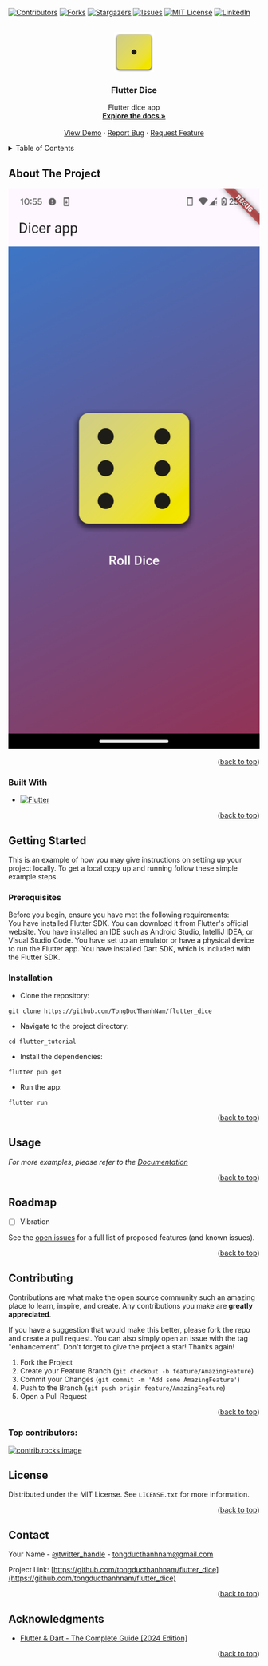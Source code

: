 <a id="readme-top"></a>

[![Contributors][contributors-shield]][contributors-url]
[![Forks][forks-shield]][forks-url]
[![Stargazers][stars-shield]][stars-url]
[![Issues][issues-shield]][issues-url]
[![MIT License][license-shield]][license-url]
[![LinkedIn][linkedin-shield]][linkedin-url]



<!-- PROJECT LOGO -->
<br />
<div align="center">
  <a href="https://github.com/tongducthanhnam">
    <img src="assets/images/dice-1.png" alt="Logo" width="80" height="80">
  </a>

<h3 align="center">Flutter Dice</h3>
  <p align="center">
    Flutter dice app
    <br />
    <a href="https://github.com/TongDucThanhNam/flutter_dice"><strong>Explore the docs »</strong></a>
    <br />
    <br />
    <a href="https://github.com/TongDucThanhNam/flutter_dice">View Demo</a>
    ·
    <a href="https://github.com/TongDucThanhNam/flutter_dice/issues/new?labels=bug&template=bug-report---.md">Report Bug</a>
    ·
    <a href="https://github.com/TongDucThanhNam/flutter_dice/issues/new?labels=enhancement&template=feature-request---.md">Request Feature</a>
  </p>
</div>



<!-- TABLE OF CONTENTS -->
<details>
  <summary>Table of Contents</summary>
  <ol>
    <li>
      <a href="#about-the-project">About The Project</a>
      <ul>
        <li><a href="#built-with">Built With</a></li>
      </ul>
    </li>
    <li>
      <a href="#getting-started">Getting Started</a>
      <ul>
        <li><a href="#prerequisites">Prerequisites</a></li>
        <li><a href="#installation">Installation</a></li>
      </ul>
    </li>
    <li><a href="#usage">Usage</a></li>
    <li><a href="#roadmap">Roadmap</a></li>
    <li><a href="#contributing">Contributing</a></li>
    <li><a href="#license">License</a></li>
    <li><a href="#contact">Contact</a></li>
    <li><a href="#acknowledgments">Acknowledgments</a></li>
  </ol>
</details>



## About The Project
  <a href="https://github.com/tongducthanhnam">
    <img src="assets/images/screenshot.png" alt="Logo" width="600">
  </a>


[//]: # (Here's a blank template to get started: To avoid retyping too much info. Do a search and replace with your text editor for the following: `github_username`, `repo_name`, `twitter_handle`, `linkedin_username`, `email_client`, `email`, `project_title`, `project_description`)

<p align="right">(<a href="#readme-top">back to top</a>)</p>



### Built With

[//]: # (* [![Next][Next.js]][Next-url])

[//]: # (* [![React][React.js]][React-url])

[//]: # (* [![Vue][Vue.js]][Vue-url])

[//]: # (* [![Angular][Angular.io]][Angular-url])

[//]: # (* [![Svelte][Svelte.dev]][Svelte-url])

[//]: # (* [![Laravel][Laravel.com]][Laravel-url])

[//]: # (* [![Bootstrap][Bootstrap.com]][Bootstrap-url])

[//]: # (* [![JQuery][JQuery.com]][JQuery-url])
* [![Flutter][Flutter]][Flutter-url]


<p align="right">(<a href="#readme-top">back to top</a>)</p>



<!-- GETTING STARTED -->
## Getting Started

This is an example of how you may give instructions on setting up your project locally.
To get a local copy up and running follow these simple example steps.

### Prerequisites
Before you begin, ensure you have met the following requirements:  
You have installed Flutter SDK. You can download it from Flutter's official website.
You have installed an IDE such as Android Studio, IntelliJ IDEA, or Visual Studio Code.
You have set up an emulator or have a physical device to run the Flutter app.
You have installed Dart SDK, which is included with the Flutter SDK.
### Installation
- Clone the repository:  
```
git clone https://github.com/TongDucThanhNam/flutter_dice
```
- Navigate to the project directory:  
```
cd flutter_tutorial
```
- Install the dependencies:  
```
flutter pub get
```
- Run the app:
```
flutter run
```


<p align="right">(<a href="#readme-top">back to top</a>)</p>



<!-- USAGE EXAMPLES -->
## Usage

[//]: # (Use this space to show useful examples of how a project can be used. Additional screenshots, code examples and demos work well in this space. You may also link to more resources.)

_For more examples, please refer to the [Documentation](https://github.com/TongDucThanhNam/flutter_dice?tab=readme-ov-file)_

<p align="right">(<a href="#readme-top">back to top</a>)</p>



<!-- ROADMAP -->
## Roadmap

- [ ] Vibration 

See the [open issues](https://github.com/TongDucThanhNam/flutter_dice/issues) for a full list of proposed features (and known issues).

<p align="right">(<a href="#readme-top">back to top</a>)</p>



<!-- CONTRIBUTING -->
## Contributing

Contributions are what make the open source community such an amazing place to learn, inspire, and create. Any contributions you make are **greatly appreciated**.

If you have a suggestion that would make this better, please fork the repo and create a pull request. You can also simply open an issue with the tag "enhancement".
Don't forget to give the project a star! Thanks again!

1. Fork the Project
2. Create your Feature Branch (`git checkout -b feature/AmazingFeature`)
3. Commit your Changes (`git commit -m 'Add some AmazingFeature'`)
4. Push to the Branch (`git push origin feature/AmazingFeature`)
5. Open a Pull Request

<p align="right">(<a href="#readme-top">back to top</a>)</p>

### Top contributors:

<a href="https://github.com/TongDucThanhNam/flutter_dice/graphs/contributors">
  <img src="https://contrib.rocks/image?repo=github_username/repo_name" alt="contrib.rocks image" />
</a>



<!-- LICENSE -->
## License

Distributed under the MIT License. See `LICENSE.txt` for more information.

<p align="right">(<a href="#readme-top">back to top</a>)</p>



<!-- CONTACT -->
## Contact

Your Name - [@twitter_handle](https://twitter.com/tongducthanhnam) - tongducthanhnam@gmail.com

Project Link: [https://github.com/tongducthanhnam/flutter_dice](https://github.com/tongducthanhnam/flutter_dice)

<p align="right">(<a href="#readme-top">back to top</a>)</p>



<!-- ACKNOWLEDGMENTS -->
## Acknowledgments

* [Flutter & Dart - The Complete Guide [2024 Edition]](https://www.udemy.com/course/learn-flutter-dart-to-build-ios-android-apps)

<p align="right">(<a href="#readme-top">back to top</a>)</p>



<!-- MARKDOWN LINKS & IMAGES -->
<!-- https://www.markdownguide.org/basic-syntax/#reference-style-links -->
[contributors-shield]: https://img.shields.io/github/contributors/tongducthanhnam/flutter_dice.svg?style=for-the-badge
[contributors-url]: https://github.com/tongducthanhnam/flutter_dice/graphs/contributors
[forks-shield]: https://img.shields.io/github/forks/tongducthanhnam/flutter_dice.svg?style=for-the-badge
[forks-url]: https://github.com/tongducthanhnam/flutter_dice/network/members
[stars-shield]: https://img.shields.io/github/stars/tongducthanhnam/flutter_dice.svg?style=for-the-badge
[stars-url]: https://github.com/tongducthanhnam/flutter_dice/stargazers
[issues-shield]: https://img.shields.io/github/issues/tongducthanhnam/flutter_dice.svg?style=for-the-badge
[issues-url]: https://github.com/tongducthanhnam/flutter_dice/issues
[license-shield]: https://img.shields.io/github/license/tongducthanhnam/flutter_dice.svg?style=for-the-badge
[license-url]: https://github.com/tongducthanhnam/flutter_dice/blob/master/LICENSE.txt
[linkedin-shield]: https://img.shields.io/badge/-LinkedIn-black.svg?style=for-the-badge&logo=linkedin&colorB=555
[linkedin-url]: https://linkedin.com/in/tong-duc-thanh-nam

[//]: # ([product-screenshot]: images/screenshot.png)
[Next.js]: https://img.shields.io/badge/next.js-000000?style=for-the-badge&logo=nextdotjs&logoColor=white
[Next-url]: https://nextjs.org/
[React.js]: https://img.shields.io/badge/React-20232A?style=for-the-badge&logo=react&logoColor=61DAFB
[React-url]: https://reactjs.org/
[Vue.js]: https://img.shields.io/badge/Vue.js-35495E?style=for-the-badge&logo=vuedotjs&logoColor=4FC08D
[Vue-url]: https://vuejs.org/
[Angular.io]: https://img.shields.io/badge/Angular-DD0031?style=for-the-badge&logo=angular&logoColor=white
[Angular-url]: https://angular.io/
[Svelte.dev]: https://img.shields.io/badge/Svelte-4A4A55?style=for-the-badge&logo=svelte&logoColor=FF3E00
[Svelte-url]: https://svelte.dev/
[Laravel.com]: https://img.shields.io/badge/Laravel-FF2D20?style=for-the-badge&logo=laravel&logoColor=white
[Laravel-url]: https://laravel.com
[Bootstrap.com]: https://img.shields.io/badge/Bootstrap-563D7C?style=for-the-badge&logo=bootstrap&logoColor=white
[Bootstrap-url]: https://getbootstrap.com
[JQuery.com]: https://img.shields.io/badge/jQuery-0769AD?style=for-the-badge&logo=jquery&logoColor=white
[JQuery-url]: https://jquery.com
[Flutter]: https://img.shields.io/badge/Flutter-%2302569B.svg?style=for-the-badge&logo=Flutter&logoColor=white
[Flutter-url]: https://flutter.dev